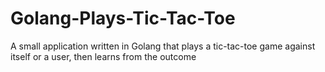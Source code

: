 # Golang-Plays-Tic-Tac-Toe
A small application written in Golang that plays a tic-tac-toe game against itself or a user, then learns from the outcome
